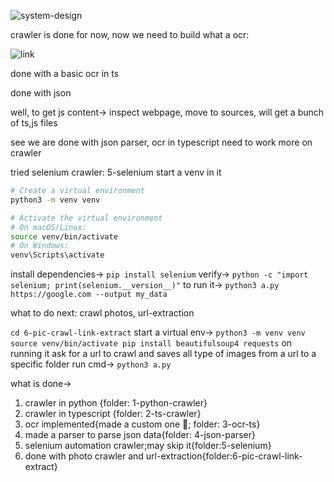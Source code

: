 ![system-design](system-design.png)

crawler is done for now, now we need to build what a ocr:

![link](https://codingchallenges.fyi/challenges/challenge-ocr/)

done with a basic ocr in ts

done with json

well, to get js content->
inspect webpage, move to sources,
will get a bunch of ts,js files

see we are done with json parser, ocr in typescript
need to work more on crawler

tried selenium crawler: 5-selenium
start a venv in it
```bash
# Create a virtual environment
python3 -m venv venv

# Activate the virtual environment
# On macOS/Linux:
source venv/bin/activate
# On Windows:
venv\Scripts\activate
```

install dependencies-> `pip install selenium`
verify-> `python -c "import selenium; print(selenium.__version__)"`
to run it-> `python3 a.py https://google.com --output my_data`

what to do next: crawl photos, url-extraction

`cd 6-pic-crawl-link-extract`
start a virtual env-> 
`python3 -m venv venv
source venv/bin/activate
pip install beautifulsoup4 requests`
on running it ask for a url to crawl and saves all type of images from a url to a specific folder
run cmd-> `python3 a.py`

what is done-> 
1. crawler in python {folder: 1-python-crawler}
2. crawler in typescript {folder: 2-ts-crawler}
3. ocr implemented{made a custom one 🙂; folder: 3-ocr-ts}
4. made a parser to parse json data{folder: 4-json-parser}
5. selenium automation crawler;may skip it{folder:5-selenium}
6. done with photo crawler and url-extraction{folder:6-pic-crawl-link-extract}
